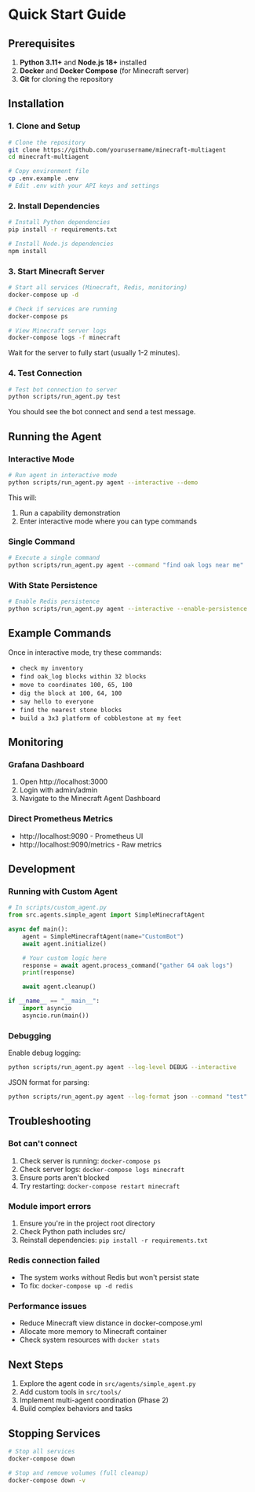# Quick Start Guide

## Prerequisites

1. **Python 3.11+** and **Node.js 18+** installed
2. **Docker** and **Docker Compose** (for Minecraft server)
3. **Git** for cloning the repository

## Installation

### 1. Clone and Setup

```bash
# Clone the repository
git clone https://github.com/yourusername/minecraft-multiagent
cd minecraft-multiagent

# Copy environment file
cp .env.example .env
# Edit .env with your API keys and settings
```

### 2. Install Dependencies

```bash
# Install Python dependencies
pip install -r requirements.txt

# Install Node.js dependencies
npm install
```

### 3. Start Minecraft Server

```bash
# Start all services (Minecraft, Redis, monitoring)
docker-compose up -d

# Check if services are running
docker-compose ps

# View Minecraft server logs
docker-compose logs -f minecraft
```

Wait for the server to fully start (usually 1-2 minutes).

### 4. Test Connection

```bash
# Test bot connection to server
python scripts/run_agent.py test
```

You should see the bot connect and send a test message.

## Running the Agent

### Interactive Mode

```bash
# Run agent in interactive mode
python scripts/run_agent.py agent --interactive --demo
```

This will:
1. Run a capability demonstration
2. Enter interactive mode where you can type commands

### Single Command

```bash
# Execute a single command
python scripts/run_agent.py agent --command "find oak logs near me"
```

### With State Persistence

```bash
# Enable Redis persistence
python scripts/run_agent.py agent --interactive --enable-persistence
```

## Example Commands

Once in interactive mode, try these commands:

- `check my inventory`
- `find oak_log blocks within 32 blocks`
- `move to coordinates 100, 65, 100`
- `dig the block at 100, 64, 100`
- `say hello to everyone`
- `find the nearest stone blocks`
- `build a 3x3 platform of cobblestone at my feet`

## Monitoring

### Grafana Dashboard

1. Open http://localhost:3000
2. Login with admin/admin
3. Navigate to the Minecraft Agent Dashboard

### Direct Prometheus Metrics

- http://localhost:9090 - Prometheus UI
- http://localhost:9090/metrics - Raw metrics

## Development

### Running with Custom Agent

```python
# In scripts/custom_agent.py
from src.agents.simple_agent import SimpleMinecraftAgent

async def main():
    agent = SimpleMinecraftAgent(name="CustomBot")
    await agent.initialize()

    # Your custom logic here
    response = await agent.process_command("gather 64 oak logs")
    print(response)

    await agent.cleanup()

if __name__ == "__main__":
    import asyncio
    asyncio.run(main())
```

### Debugging

Enable debug logging:
```bash
python scripts/run_agent.py agent --log-level DEBUG --interactive
```

JSON format for parsing:
```bash
python scripts/run_agent.py agent --log-format json --command "test"
```

## Troubleshooting

### Bot can't connect
1. Check server is running: `docker-compose ps`
2. Check server logs: `docker-compose logs minecraft`
3. Ensure ports aren't blocked
4. Try restarting: `docker-compose restart minecraft`

### Module import errors
1. Ensure you're in the project root directory
2. Check Python path includes src/
3. Reinstall dependencies: `pip install -r requirements.txt`

### Redis connection failed
- The system works without Redis but won't persist state
- To fix: `docker-compose up -d redis`

### Performance issues
- Reduce Minecraft view distance in docker-compose.yml
- Allocate more memory to Minecraft container
- Check system resources with `docker stats`

## Next Steps

1. Explore the agent code in `src/agents/simple_agent.py`
2. Add custom tools in `src/tools/`
3. Implement multi-agent coordination (Phase 2)
4. Build complex behaviors and tasks

## Stopping Services

```bash
# Stop all services
docker-compose down

# Stop and remove volumes (full cleanup)
docker-compose down -v
```
